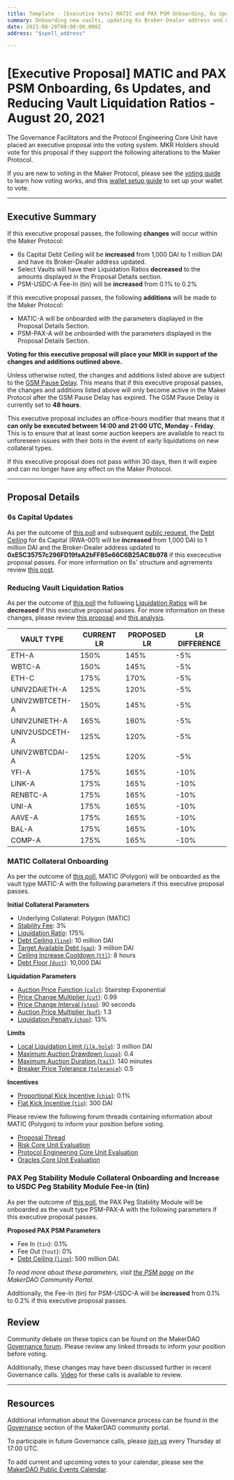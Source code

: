 ```yaml
---
title: Template - [Executive Vote] MATIC and PAX PSM Onboarding, 6s Updates, and Reducing Vault Liquidation Ratios - August 20, 2021
summary: Onboarding new vaults, updating 6s Broker-Dealer address and debt ceiling, and reducing ilk liquidation ratios.
date: 2021-08-20T00:00:00.000Z
address: "$spell_address"

---
```

# [Executive Proposal] MATIC and PAX PSM Onboarding, 6s Updates, and Reducing Vault Liquidation Ratios - August 20, 2021

The Governance Facilitators and the Protocol Engineering Core Unit have placed an executive proposal into the voting system. MKR Holders should vote for this proposal if they support the following alterations to the Maker Protocol.

If you are new to voting in the Maker Protocol, please see the [voting guide](https://community-development.makerdao.com/en/learn/governance/how-voting-works/) to learn how voting works, and this [wallet setup guide](https://community-development.makerdao.com/en/learn/governance/voting-setup/) to set up your wallet to vote.

---

## Executive Summary

If this executive proposal passes, the following **changes** will occur within the Maker Protocol:
- 6s Capital Debt Ceiling will be **increased** from 1,000 DAI to 1 million DAI and have its Broker-Dealer address updated.
- Select Vaults will have their Liquidation Ratios **decreased** to the amounts displayed in the Proposal Details section.
- PSM-USDC-A Fee-In (tin) will be **increased** from 0.1% to 0.2%

If this executive proposal passes, the following **additions** will be made to the Maker Protocol:
- MATIC-A will be onboarded with the parameters displayed in the Proposal Details Section.
- PSM-PAX-A will be onboarded with the parameters displayed in the Proposal Details Section.

**Voting for this executive proposal will place your MKR in support of the changes and additions outlined above.**

Unless otherwise noted, the changes and additions listed above are subject to the [GSM Pause Delay](https://community-development.makerdao.com/en/learn/governance/param-gsm-pause-delay). This means that if this executive proposal passes, the changes and additions listed above will only become active in the Maker Protocol after the GSM Pause Delay has expired. The GSM Pause Delay is currently set to **48 hours**.

This executive proposal includes an office-hours modifier that means that it **can only be executed between 14:00 and 21:00 UTC, Monday - Friday**. This is to ensure that at least some auction keepers are available to react to unforeseen issues with their bots in the event of early liquidations on new collateral types.

If this executive proposal does not pass within 30 days, then it will expire and can no longer have any effect on the Maker Protocol.

---

## Proposal Details

### 6s Capital Updates

As per the outcome of [this poll](https://vote.makerdao.com/polling/QmSqXVUQ?network=mainnet#poll-detail) and subsequent [public request](https://forum.makerdao.com/t/executive-vote-request-raising-6s-rwa001-a-debt-ceiling/9893), the [Debt Ceiling](https://makerdao.world/en/learn/governance/param-debt-ceiling) for 6s Capital (RWA-001) will be **increased** from 1,000 DAI to 1 million DAI and the Broker-Dealer address updated to **0xE5C35757c296FD19faA2bFF85e66C6B25AC8b978** if this exececutive proposal passes. For more information on 6s' structure and agrrements review [this post](https://forum.makerdao.com/t/introduction-and-6s-on-the-permaweb/9925).

### Reducing Vault Liquidation Ratios

As per the outcome of [this poll](https://vote.makerdao.com/polling/QmZQdJpG?network=mainnet#poll-detail) the following [Liquidation Ratios](https://makerdao.world/en/learn/governance/param-liquidation-ratio) will be **decreased** if this executive proposal passes. For more information on these changes, please review [this proposal](https://forum.makerdao.com/t/decreasing-liquidation-ratios-proposal/9819) and [this analysis](https://forum.makerdao.com/t/decreasing-liquidation-ratios-analysis/9702).

|VAULT TYPE|CURRENT LR|PROPOSED LR|LR DIFFERENCE|
| --- | --- | --- | --- |
|ETH-A|150%|145%|-5%|
|WBTC-A|150%|145%|-5%|
|ETH-C|175%|170%|-5%|
|UNIV2DAIETH-A|125%|120%|-5%|
|UNIV2WBTCETH-A|150%|145%|-5%|
|UNIV2UNIETH-A|165%|160%|-5%|
|UNIV2USDCETH-A|125%|120%|-5%|
|UNIV2WBTCDAI-A|125%|120%|-5%|
|YFI-A|175%|165%|-10%|
|LINK-A|175%|165%|-10%|
|RENBTC-A|175%|165%|-10%|
|UNI-A|175%|165%|-10%|
|AAVE-A|175%|165%|-10%|
|BAL-A|175%|165%|-10%|
|COMP-A|175%|165%|-10%|


### MATIC Collateral Onboarding

As per the outcome of [this poll](https://vote.makerdao.com/polling/QmeRhDHX?network=mainnet#poll-detail), MATIC (Polygon) will be onboarded as the vault type MATIC-A with the following parameters if this executive proposal passes.

**Initial Collateral Parameters**

* Underlying Collateral: Polygon (MATIC)
* [Stability Fee](https://community-development.makerdao.com/en/learn/governance/param-stability-fee): 3%
* [Liquidation Ratio](https://community-development.makerdao.com/en/learn/governance/param-liquidation-ratio): 175%
* [Debt Ceiling (`line`)](https://community-development.makerdao.com/en/learn/governance/param-debt-ceiling): 10 million DAI
* [Target Available Debt (`gap`)](https://community-development.makerdao.com/en/learn/governance/module-dciam): 3 million DAI
* [Ceiling Increase Cooldown (`ttl`)](https://community-development.makerdao.com/en/learn/governance/module-dciam): 8 hours
* [Debt Floor (`dust`)](https://community-development.makerdao.com/en/learn/governance/param-debt-floor): 10,000 DAI

**Liquidation Parameters**

* [Auction Price Function (`calc`)](https://community-development.makerdao.com/en/learn/governance/param-auction-price-function): Stairstep Exponential
* [Price Change Multiplier (`cut`)](https://community-development.makerdao.com/en/learn/governance/param-auction-price-function): 0.99
* [Price Change Interval (`step`)](https://community-development.makerdao.com/en/learn/governance/param-auction-price-function): 90 seconds
* [Auction Price Multiplier (`buf`)](https://community-development.makerdao.com/en/learn/governance/param-auction-price-multiplier): 1.3
* [Liquidation Penalty (`chop`)](https://community-development.makerdao.com/en/learn/governance/param-liquidation-penalty): 13%

**Limits**

* [Local Liquidation Limit (`ilk.hole`)](https://community-development.makerdao.com/en/learn/governance/param-local-liquidation-limit): 3 million DAI
* [Maximum Auction Drawdown (`cusp`)](https://community-development.makerdao.com/en/learn/governance/param-max-auction-drawdown): 0.4
* [Maximum Auction Duration (`tail`)](https://community-development.makerdao.com/en/learn/governance/param-max-auction-duration): 140 minutes
* [Breaker Price Tolerance (`tolerance`)](https://community-development.makerdao.com/en/learn/governance/param-breaker-price-tolerance): 0.5

**Incentives**

* [Proportional Kick Incentive (`chip`)](https://community-development.makerdao.com/en/learn/governance/param-proportional-kick-incentive): 0.1%
* [Flat Kick Incentive (`tip`)](https://community-development.makerdao.com/en/learn/governance/param-flat-kick-incentive): 300 DAI

Please review the following forum threads containing information about MATIC (Polygon) to inform your position before voting.
* [Proposal Thread](https://forum.makerdao.com/t/matic-mip6-collateral-onboarding-updated/8318)
* [Risk Core Unit Evaluation](https://forum.makerdao.com/t/matic-collateral-onboarding-risk-evaluation/9069)
* [Protocol Engineering Core Unit Evaluation](https://forum.makerdao.com/t/matic-erc20-token-smart-contract-technical-assessment/9140)
* [Oracles Core Unit Evaluation](https://forum.makerdao.com/t/matic-collateral-onboarding-oracle-assessment-mip10c3-sp39/9287)

### PAX Peg Stability Module Collateral Onboarding and Increase to USDC Peg Stability Module Fee-in (tin)

As per the outcome of [this poll](https://vote.makerdao.com/polling/QmdBrVKD?network=mainnet#poll-detail), the PAX Peg Stability Module will be onboarded as the vault type PSM-PAX-A with the following parameters if this executive proposal passes.

**Proposed PAX PSM Parameters**
* Fee In (`tin`): 0.1%
* Fee Out (`tout`): 0%
* [Debt Ceiling (`line`)](https://makerdao.world/en/learn/governance/param-debt-ceiling): 500 million DAI.

_To read more about these parameters, visit [the PSM page](https://makerdao.world/en/learn/governance/module-psm/) on the MakerDAO Community Portal._

Additionally, the Fee-In (tin) for PSM-USDC-A will be **increased** from 0.1% to 0.2% if this executive proposal passes.

## Review

Community debate on these topics can be found on the MakerDAO [Governance forum](https://forum.makerdao.com/). Please review any linked threads to inform your position before voting.

Additionally, these changes may have been discussed further in recent Governance calls. [Video](https://www.youtube.com/playlist?list=PLLzkWCj8ywWNq5-90-Id6VPSsrk4OWVan) for these calls is available to review.

---

## Resources

Additional information about the Governance process can be found in the [Governance](https://community-development.makerdao.com/en/learn/governance) section of the MakerDAO community portal.

To participate in future Governance calls, please [join us](https://github.com/makerdao/community/tree/master/governance/governance-and-risk-meetings) every Thursday at 17:00 UTC.

To add current and upcoming votes to your calendar, please see the [MakerDAO Public Events Calendar](https://calendar.google.com/calendar/embed?src=makerdao.com_3efhm2ghipksegl009ktniomdk%40group.calendar.google.com&ctz=UTC&mode=week&showCalendars=0&showPrint=0).
